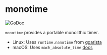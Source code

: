 # monotime

[![GoDoc](https://godoc.org/github.com/ScaleFT/monotime?status.svg)](https://godoc.org/github.com/ScaleFT/monotime)

`monotime` provides a portable monolithic timer.

- Linux: Uses `runtime.nanotime` from [goarista](https://github.com/aristanetworks/goarista/blob/master/monotime/nanotime.go)
- macOS: Uses `mach_absolute_time` [docs](https://developer.apple.com/library/content/qa/qa1398/_index.html)

